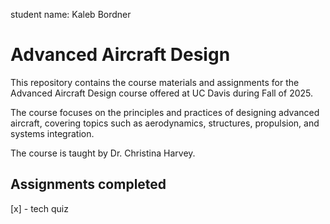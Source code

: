student name: Kaleb Bordner

# Advanced Aircraft Design

This repository contains the course materials and assignments for the Advanced Aircraft Design course offered at UC Davis during Fall of 2025.

The course focuses on the principles and practices of designing advanced aircraft, covering topics such as aerodynamics, structures, propulsion, and systems integration.

The course is taught by Dr. Christina Harvey.

## Assignments completed

[x] - tech quiz
